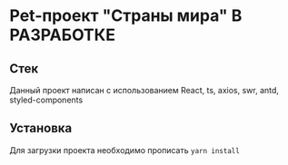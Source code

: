 # Pet-проект "Страны мира" В РАЗРАБОТКЕ
## Стек
Данный проект написан с использованием React, ts, axios, swr, antd, styled-components
## Установка
Для загрузки проекта необходимо прописать `yarn install`
